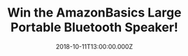 ---
campaign-uuid: "c-3c0797c1-2e11-4f14-9d10-2660b3214ddf"
type: "Competition"
category: "Technology"
date: "2018-10-11T13:00:00.000Z"
end-date: "2018-11-11T23:59:00.000Z"
disable-form: false
is_promoted: false
has_entry_page: true
title: "Win the AmazonBasics Large Portable Bluetooth Speaker!"
competition-description: "<p>Get ready to turn up the volume of your music, films,\
  \ or voice calls with this large Bluetooth speaker from AmazonBasics. The loudest\
  \ speaker to date that lets you share music and calls with your friends, hands-free.</p>\r\
  \n<p>Want to treat yourself? Enter below for a chance to win!</p>"
hero-header: "Win the AmazonBasics Large Portable Bluetooth Speaker!"
terms-confirmation: "N/A"
banner-img: "https://assets.expresslyapp.com/asset-93f7afe6-c2a6-4827-9789-6858db45b8fd.jpg"
logo-left-href: "aaa.nme.com"
logo-left-image: "https://assets.expresslyapp.com/asset-4c7ba81f-7269-42f9-9cb5-b26e2a6a807f.jpg"
logo-left-title: "NME AAA"
bg-image-hero: "https://assets.expresslyapp.com/asset-733089e5-4592-483f-8aa7-6a71718a4802.jpg"
bg-image-first: "https://assets.expresslyapp.com/asset-e37068e3-06b8-4fd3-8939-0fa1e75697d4.jpg"
section1-content: "</p>Listen to your favourite tunes and films from your phone, tablet,\
  \ or laptop. This amazing AmazonBasics speaker connects to nearly all Bluetooth\
  \ devices using Bluetooth 4.0 technology.</p><p>The speaker is amazingly portable\
  \ and so loud and powerful enough that you can go to the beach and still hear your\
  \ music! Take the speaker on your next big trip, to the park, or just the next room!</p>\r\
  \n<p>Enter the form below and get ready to enjoy the AmazonBasics Large Portable\
  \ Bluetooth Speaker everywhere you go!</p>"
entry-title: "Win the AmazonBasics Large Portable Bluetooth Speaker!"
entry-content: "Enter the draw to win the AmazonBasics Large Portable Bluetooth Speaker\
  \ by completing the form below before 23:59 on 11th of November 2018."
has-winner: false
prize-description: "The AmazonBasics Large Portable Bluetooth Speaker!"
special-conditions: "Multiple entries are allowed up to one every day.\r\nThis competition\
  \ is also available on: https://http://club.expressly.io/competitions/amazon-bluetooth-speaker"
---